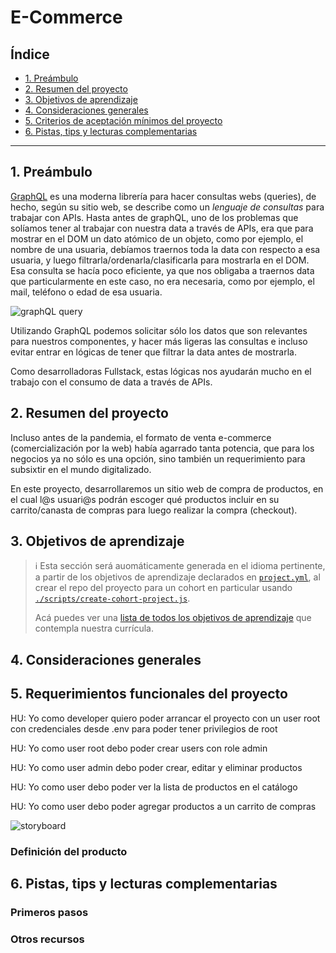 # E-Commerce

## Índice

* [1. Preámbulo](#1-preámbulo)
* [2. Resumen del proyecto](#2-resumen-del-proyecto)
* [3. Objetivos de aprendizaje](#3-objetivos-de-aprendizaje)
* [4. Consideraciones generales](#4-consideraciones-generales)
* [5. Criterios de aceptación mínimos del proyecto](#5-criterios-de-aceptación-mínimos-del-proyecto)
* [6. Pistas, tips y lecturas complementarias](#6-pistas-tips-y-lecturas-complementarias)

***

## 1. Preámbulo

[GraphQL](https://graphql.org/) es una moderna librería para hacer consultas webs (queries), de hecho, según su sitio web, se describe como un *lenguaje de consultas* para trabajar con APIs. Hasta antes de graphQL, uno de los problemas que solíamos tener al trabajar con nuestra data a través de APIs, era que para mostrar en el DOM un dato atómico de un objeto, como por ejemplo, el nombre de una usuaria, debíamos traernos toda la data con respecto a esa usuaria, y luego filtrarla/ordenarla/clasificarla para mostrarla en el DOM. Esa consulta se hacía poco eficiente, ya que nos obligaba a traernos data que particularmente en este caso, no era necesaria, como por ejemplo, el mail, teléfono o edad de esa usuaria.

![graphQL query](https://i.imgur.com/gKGzQLw.gif)

Utilizando GraphQL podemos solicitar sólo los datos que son relevantes para nuestros componentes, y hacer más ligeras las consultas e incluso evitar entrar en lógicas de tener que filtrar la data antes de mostrarla.

Como desarrolladoras Fullstack, estas lógicas nos ayudarán mucho en el trabajo con el consumo de data a través de APIs.

## 2. Resumen del proyecto

Incluso antes de la pandemia, el formato de venta e-commerce (comercialización por la web) había agarrado tanta potencia, que para los negocios ya no sólo es una opción, sino también un requerimiento para subsixtir en el mundo digitalizado.

En este proyecto, desarrollaremos un sitio web de compra de productos, en el cual l@s usuari@s podrán escoger qué productos incluir en su carrito/canasta de compras para luego realizar la compra (checkout).

## 3. Objetivos de aprendizaje

> ℹ️ Esta sección será auomáticamente generada en el idioma pertinente, a partir
> de los objetivos de aprendizaje declarados en [`project.yml`](./project.yml),
> al crear el repo del proyecto para un cohort en particular usando
> [`./scripts/create-cohort-project.js`](../../scripts#create-cohort-project-coaches).
>
> Acá puedes ver una [lista de todos los objetivos de aprendizaje](../../learning-objectives/data.yml)
> que contempla nuestra currícula.


## 4. Consideraciones generales

## 5. Requerimientos funcionales del proyecto

HU: Yo como developer quiero poder arrancar el proyecto con un user root con credenciales desde .env para poder tener privilegios de root

HU: Yo como user root debo poder crear users con role admin

HU: Yo como user admin debo poder crear, editar y eliminar productos

HU: Yo como user debo poder ver la lista de productos en el catálogo

HU: Yo como user debo poder agregar productos a un carrito de compras

![storyboard](https://user-images.githubusercontent.com/12631491/133333559-59a0e715-9078-4b6b-8ff2-1ff368ba2c93.jpg)

### Definición del producto

## 6. Pistas, tips y lecturas complementarias

### Primeros pasos

### Otros recursos
